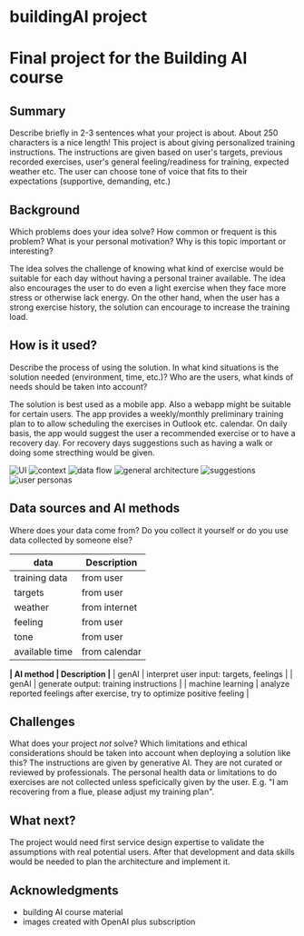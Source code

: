 # buildingAI project
<!-- This is the markdown template for the final project of the Building AI course, 
created by Reaktor Innovations and University of Helsinki. 
Copy the template, paste it to your GitHub README and edit! -->

# Final project for the Building AI course

## Summary

Describe briefly in 2-3 sentences what your project is about. About 250 characters is a nice length! 
This project is about giving personalized training instructions. The instructions are given based on user's targets, previous recorded exercises, user's general feeling/readiness for training, expected weather etc.
The user can choose tone of voice that fits to their expectations (supportive, demanding, etc.)

## Background
Which problems does your idea solve? How common or frequent is this problem? What is your personal motivation? Why is this topic important or interesting?

The idea solves the challenge of knowing what kind of exercise would be suitable for each day without having a personal trainer available. The idea also encourages the user to do even a light exercise when they face more stress or otherwise lack energy. On the other hand, when the user has a strong exercise history, the solution can encourage to increase the training load. 

## How is it used?
Describe the process of using the solution. In what kind situations is the solution needed (environment, time, etc.)? Who are the users, what kinds of needs should be taken into account?

The solution is best used as a mobile app. Also a webapp might be suitable for certain users.
The app provides a weekly/monthly preliminary training plan to to allow scheduling the exercises in Outlook etc. calendar. On daily basis, the app would suggest the user a recommended exercise or to have a recovery day. For recovery days suggestions such as having a walk or doing some strecthing would be given.

![UI](UI_mockup.png) 
![context](context_example_.png)
![data flow](data_flow.png)
![general architecture](general_architecture.png)
![suggestions](suggestion_examples.png)
![user personas](user_persona_examples.png)


## Data sources and AI methods
Where does your data come from? Do you collect it yourself or do you use data collected by someone else?

| data            | Description           |
| -----------     | -----------           |
| training data   | from user             |
| targets         | from user             |
| weather         | from internet         |
| feeling         | from user             |
| tone            | from user             |
| available time  | from calendar         |

**| AI method            | Description           |**
| genAI                 | interpret user input: targets, feelings                                    |
| genAI                 | generate output: training instructions                                     |
| machine learning      | analyze reported feelings after exercise, try to optimize positive feeling |

## Challenges

What does your project _not_ solve? Which limitations and ethical considerations should be taken into account when deploying a solution like this?
The instructions are given by generative AI. They are not curated or reviewed by professionals. 
The personal health data or limitations to do exercises are not collected unless speficically given by the user. E.g. "I am recovering from a flue, please adjust my training plan".

## What next?

The project would need first service design expertise to validate the assumptions with real potential users. 
After that development and data skills would be needed to plan the architecture and implement it.


## Acknowledgments

* building AI course material
* images created with OpenAI plus subscription
